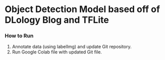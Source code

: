 # Object Detection Model based off of DLology Blog and TFLite



### How to Run
1. Annotate data (using labelImg) and update Git repository.
2. Run Google Colab file with updated Git file.
